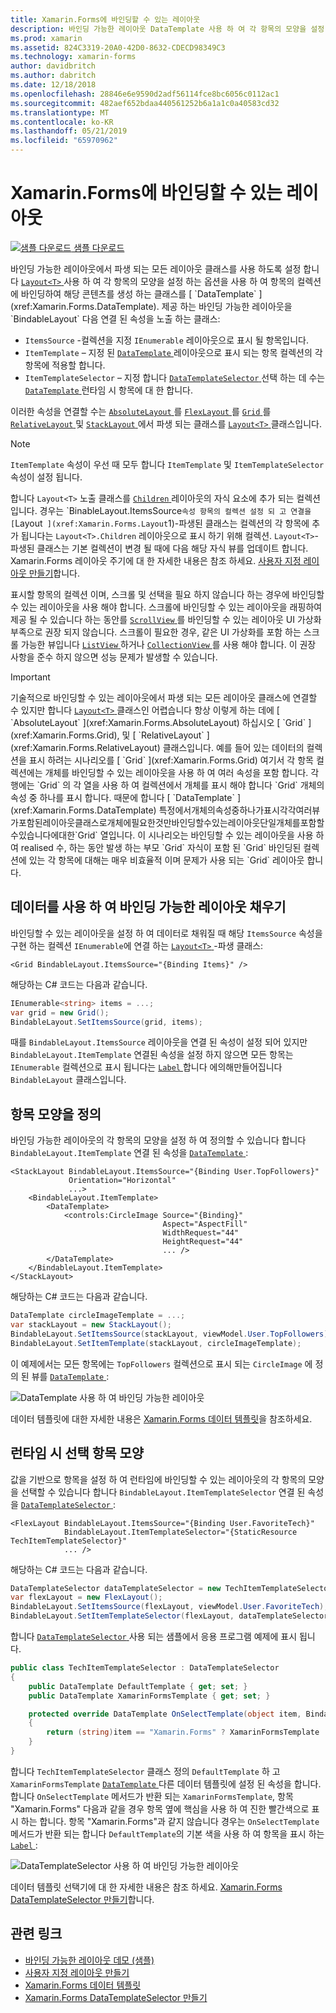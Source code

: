 ```yaml
---
title: Xamarin.Forms에 바인딩할 수 있는 레이아웃
description: 바인딩 가능한 레이아웃 DataTemplate 사용 하 여 각 항목의 모양을 설정 하는 옵션을 사용 하 여 항목의 컬렉션에 바인딩하여 해당 콘텐츠를 생성 하려면 레이아웃 클래스를 사용 합니다.
ms.prod: xamarin
ms.assetid: 824C3319-20A0-42D0-8632-CDECD98349C3
ms.technology: xamarin-forms
author: davidbritch
ms.author: dabritch
ms.date: 12/18/2018
ms.openlocfilehash: 28846e6e9590d2adf56114fce8bc6056c0112ac1
ms.sourcegitcommit: 482aef652bdaa440561252b6a1a1c0a40583cd32
ms.translationtype: MT
ms.contentlocale: ko-KR
ms.lasthandoff: 05/21/2019
ms.locfileid: "65970962"
---
```

# <a name="bindable-layouts-in-xamarinforms"></a>Xamarin.Forms에 바인딩할 수 있는 레이아웃

[![샘플 다운로드](~/media/shared/download.png) 샘플 다운로드](https://developer.xamarin.com/samples/xamarin-forms/UserInterface/BindableLayouts/)

바인딩 가능한 레이아웃에서 파생 되는 모든 레이아웃 클래스를 사용 하도록 설정 합니다 [ `Layout<T>` ](xref:Xamarin.Forms.Layout`1) 사용 하 여 각 항목의 모양을 설정 하는 옵션을 사용 하 여 항목의 컬렉션에 바인딩하여 해당 콘텐츠를 생성 하는 클래스를 [ `DataTemplate` ](xref:Xamarin.Forms.DataTemplate). 제공 하는 바인딩 가능한 레이아웃을 `BindableLayout` 다음 연결 된 속성을 노출 하는 클래스:

- `ItemsSource` -컬렉션을 지정 `IEnumerable` 레이아웃으로 표시 될 항목입니다.
- `ItemTemplate` – 지정 된 [ `DataTemplate` ](xref:Xamarin.Forms.DataTemplate) 레이아웃으로 표시 되는 항목 컬렉션의 각 항목에 적용할 합니다.
- `ItemTemplateSelector` – 지정 합니다 [ `DataTemplateSelector` ](xref:Xamarin.Forms.DataTemplateSelector) 선택 하는 데 수는 [ `DataTemplate` ](xref:Xamarin.Forms.DataTemplate) 런타임 시 항목에 대 한 합니다.

이러한 속성을 연결할 수는 [ `AbsoluteLayout` ](xref:Xamarin.Forms.AbsoluteLayout)를 [ `FlexLayout` ](xref:Xamarin.Forms.FlexLayout)를 [ `Grid` ](xref:Xamarin.Forms.Grid)를 [ `RelativeLayout` ](xref:Xamarin.Forms.RelativeLayout) 및 [ `StackLayout` ](xref:Xamarin.Forms.StackLayout) 에서 파생 되는 클래스를 [ `Layout<T>` ](xref:Xamarin.Forms.Layout`1) 클래스입니다.

> [!NOTE]
> `ItemTemplate` 속성이 우선 때 모두 합니다 `ItemTemplate` 및 `ItemTemplateSelector` 속성이 설정 됩니다.

합니다 `Layout<T>` 노출 클래스를 [ `Children` ](xref:Xamarin.Forms.Layout`1.Children) 레이아웃의 자식 요소에 추가 되는 컬렉션입니다. 경우는 `BinableLayout.ItemsSource` 속성 항목의 컬렉션 설정 되 고 연결을 [ `Layout<T>` ](xref:Xamarin.Forms.Layout`1)-파생된 클래스는 컬렉션의 각 항목에 추가 됩니다는 `Layout<T>.Children` 레이아웃으로 표시 하기 위해 컬렉션. `Layout<T>`-파생된 클래스는 기본 컬렉션이 변경 될 때에 다음 해당 자식 뷰를 업데이트 합니다. Xamarin.Forms 레이아웃 주기에 대 한 자세한 내용은 참조 하세요. [사용자 지정 레이아웃 만들기](~/xamarin-forms/user-interface/layouts/custom.md)합니다.

표시할 항목의 컬렉션 이며, 스크롤 및 선택을 필요 하지 않습니다 하는 경우에 바인딩할 수 있는 레이아웃을 사용 해야 합니다. 스크롤에 바인딩할 수 있는 레이아웃을 래핑하여 제공 될 수 있습니다 하는 동안를 [ `ScrollView` ](xref:Xamarin.Forms.ScrollView)를 바인딩할 수 있는 레이아웃 UI 가상화 부족으로 권장 되지 않습니다. 스크롤이 필요한 경우, 같은 UI 가상화를 포함 하는 스크롤 가능한 뷰입니다 [ `ListView` ](xref:Xamarin.Forms.ListView) 하거나 [ `CollectionView` ](xref:Xamarin.Forms.CollectionView)를 사용 해야 합니다. 이 권장 사항을 준수 하지 않으면 성능 문제가 발생할 수 있습니다.

> [!IMPORTANT]
>기술적으로 바인딩할 수 있는 레이아웃에서 파생 되는 모든 레이아웃 클래스에 연결할 수 있지만 합니다 [ `Layout<T>` ](xref:Xamarin.Forms.Layout`1) 클래스인 어렵습니다 항상 이렇게 하는 데에 [ `AbsoluteLayout` ](xref:Xamarin.Forms.AbsoluteLayout) 하십시오 [ `Grid` ](xref:Xamarin.Forms.Grid), 및 [ `RelativeLayout` ](xref:Xamarin.Forms.RelativeLayout) 클래스입니다. 예를 들어 있는 데이터의 컬렉션을 표시 하려는 시나리오를 [ `Grid` ](xref:Xamarin.Forms.Grid) 여기서 각 항목 컬렉션에는 개체를 바인딩할 수 있는 레이아웃을 사용 하 여 여러 속성을 포함 합니다. 각 행에는 `Grid` 의 각 열을 사용 하 여 컬렉션에서 개체를 표시 해야 합니다 `Grid` 개체의 속성 중 하나를 표시 합니다. 때문에 합니다 [ `DataTemplate` ](xref:Xamarin.Forms.DataTemplate) 특정에서개체의속성중하나가표시각각여러뷰가포함된레이아웃클래스로개체에필요한것만바인딩할수있는레이아웃단일개체를포함할수있습니다에대한`Grid` 열입니다. 이 시나리오는 바인딩할 수 있는 레이아웃을 사용 하 여 realised 수, 하는 동안 발생 하는 부모 `Grid` 자식이 포함 된 `Grid` 바인딩된 컬렉션에 있는 각 항목에 대해는 매우 비효율적 이며 문제가 사용 되는 `Grid` 레이아웃 합니다.

## <a name="populating-a-bindable-layout-with-data"></a>데이터를 사용 하 여 바인딩 가능한 레이아웃 채우기

바인딩할 수 있는 레이아웃을 설정 하 여 데이터로 채워질 때 해당 `ItemsSource` 속성을 구현 하는 컬렉션 `IEnumerable`에 연결 하는 [ `Layout<T>` ](xref:Xamarin.Forms.Layout`1)-파생 클래스:

```xaml
<Grid BindableLayout.ItemsSource="{Binding Items}" />
```

해당하는 C# 코드는 다음과 같습니다.

```csharp
IEnumerable<string> items = ...;
var grid = new Grid();
BindableLayout.SetItemsSource(grid, items);
```

때를 `BindableLayout.ItemsSource` 레이아웃을 연결 된 속성이 설정 되어 있지만 `BindableLayout.ItemTemplate` 연결된 속성을 설정 하지 않으면 모든 항목는 `IEnumerable` 컬렉션으로 표시 됩니다는 [ `Label` ](xref:Xamarin.Forms.Label) 합니다 에의해만들어집니다`BindableLayout` 클래스입니다.

## <a name="defining-item-appearance"></a>항목 모양을 정의

바인딩 가능한 레이아웃의 각 항목의 모양을 설정 하 여 정의할 수 있습니다 합니다 `BindableLayout.ItemTemplate` 연결 된 속성을 [ `DataTemplate` ](xref:Xamarin.Forms.DataTemplate):

```xaml
<StackLayout BindableLayout.ItemsSource="{Binding User.TopFollowers}"
             Orientation="Horizontal"
             ...>
    <BindableLayout.ItemTemplate>
        <DataTemplate>
            <controls:CircleImage Source="{Binding}"
                                  Aspect="AspectFill"
                                  WidthRequest="44"
                                  HeightRequest="44"
                                  ... />
        </DataTemplate>
    </BindableLayout.ItemTemplate>
</StackLayout>
```

해당하는 C# 코드는 다음과 같습니다.

```csharp
DataTemplate circleImageTemplate = ...;
var stackLayout = new StackLayout();
BindableLayout.SetItemsSource(stackLayout, viewModel.User.TopFollowers);
BindableLayout.SetItemTemplate(stackLayout, circleImageTemplate);
```

이 예제에서는 모든 항목에는 `TopFollowers` 컬렉션으로 표시 되는 `CircleImage` 에 정의 된 뷰를 [ `DataTemplate` ](xref:Xamarin.Forms.DataTemplate):

![DataTemplate 사용 하 여 바인딩 가능한 레이아웃](bindable-layouts-images/top-followers.png "데이터 템플릿 사용 하 여 바인딩 가능한 레이아웃")

데이터 템플릿에 대한 자세한 내용은 [Xamarin.Forms 데이터 템플릿](~/xamarin-forms/app-fundamentals/templates/data-templates/index.md)을 참조하세요.

## <a name="choosing-item-appearance-at-runtime"></a>런타임 시 선택 항목 모양

값을 기반으로 항목을 설정 하 여 런타임에 바인딩할 수 있는 레이아웃의 각 항목의 모양을 선택할 수 있습니다 합니다 `BindableLayout.ItemTemplateSelector` 연결 된 속성을 [ `DataTemplateSelector` ](xref:Xamarin.Forms.DataTemplateSelector):

```xaml
<FlexLayout BindableLayout.ItemsSource="{Binding User.FavoriteTech}"
            BindableLayout.ItemTemplateSelector="{StaticResource TechItemTemplateSelector}"
            ... />
```

해당하는 C# 코드는 다음과 같습니다.

```csharp
DataTemplateSelector dataTemplateSelector = new TechItemTemplateSelector { ... };
var flexLayout = new FlexLayout();
BindableLayout.SetItemsSource(flexLayout, viewModel.User.FavoriteTech);
BindableLayout.SetItemTemplateSelector(flexLayout, dataTemplateSelector);
```

합니다 [ `DataTemplateSelector` ](xref:Xamarin.Forms.DataTemplateSelector) 사용 되는 샘플에서 응용 프로그램 예제에 표시 됩니다.

```csharp
public class TechItemTemplateSelector : DataTemplateSelector
{
    public DataTemplate DefaultTemplate { get; set; }
    public DataTemplate XamarinFormsTemplate { get; set; }

    protected override DataTemplate OnSelectTemplate(object item, BindableObject container)
    {
        return (string)item == "Xamarin.Forms" ? XamarinFormsTemplate : DefaultTemplate;
    }
}
```

합니다 `TechItemTemplateSelector` 클래스 정의 `DefaultTemplate` 하 고 `XamarinFormsTemplate` [ `DataTemplate` ](xref:Xamarin.Forms.DataTemplate) 다른 데이터 템플릿에 설정 된 속성을 합니다. 합니다 `OnSelectTemplate` 메서드가 반환 되는 `XamarinFormsTemplate`, 항목 "Xamarin.Forms" 다음과 같을 경우 항목 옆에 핵심을 사용 하 여 진한 빨간색으로 표시 하는 합니다. 항목 "Xamarin.Forms"과 같지 않습니다 경우는 `OnSelectTemplate` 메서드가 반환 되는 합니다 `DefaultTemplate`의 기본 색을 사용 하 여 항목을 표시 하는 [ `Label` ](xref:Xamarin.Forms.Label):

![DataTemplateSelector 사용 하 여 바인딩 가능한 레이아웃](bindable-layouts-images/favorite-tech.png "데이터 템플릿 선택기를 사용 하 여 바인딩 가능한 레이아웃")

데이터 템플릿 선택기에 대 한 자세한 내용은 참조 하세요. [Xamarin.Forms DataTemplateSelector 만들기](~/xamarin-forms/app-fundamentals/templates/data-templates/selector.md)합니다.

## <a name="related-links"></a>관련 링크

- [바인딩 가능한 레이아웃 데모 (샘플)](https://developer.xamarin.com/samples/xamarin-forms/UserInterface/BindableLayouts/)
- [사용자 지정 레이아웃 만들기](~/xamarin-forms/user-interface/layouts/custom.md)
- [Xamarin.Forms 데이터 템플릿](~/xamarin-forms/app-fundamentals/templates/data-templates/index.md)
- [Xamarin.Forms DataTemplateSelector 만들기](~/xamarin-forms/app-fundamentals/templates/data-templates/selector.md)
